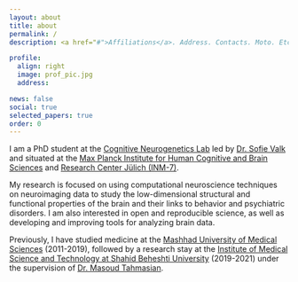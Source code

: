 ```yaml
---
layout: about
title: about
permalink: /
description: <a href="#">Affiliations</a>. Address. Contacts. Moto. Etc.

profile:
  align: right
  image: prof_pic.jpg
  address:

news: false
social: true
selected_papers: true
order: 0
---
```


I am a PhD student at the [Cognitive Neurogenetics Lab](https://cng-lab.github.io/) led by [Dr. Sofie Valk](https://www.fz-juelich.de/SharedDocs/Personen/INM/INM-7/EN/valk_s.html) and situated at the [Max Planck Institute for Human Cognitive and Brain Sciences](http://www.cbs.mpg.de/) and [Research Center Jülich (INM-7)](https://www.fz-juelich.de/inm/inm-7/EN/Home/home_node.html). 

My research is focused on using computational neuroscience techniques on neuroimaging data to study the low-dimensional structural and functional properties of the brain and their links to behavior and psychiatric disorders. I am also interested in open and reproducible science, as well as developing and improving tools for analyzing brain data. 

Previously, I have studied medicine at the [Mashhad University of Medical Sciences](https://www.mums.ac.ir/index.php/en/) (2011-2019), followed by a research stay at the [Institute of Medical Science and Technology at Shahid Beheshti University](http://en.sbu.ac.ir/Research_Institutes/MedicalSci/Pages/default.aspx) (2019-2021) under the supervision of [Dr. Masoud Tahmasian](https://www.fz-juelich.de/SharedDocs/Personen/INM/INM-7/EN/Tahmasian_m.html).